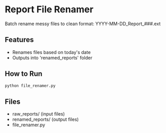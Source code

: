 # Report File Renamer

Batch rename messy files to clean format: YYYY-MM-DD_Report_###.ext

## Features
- Renames files based on today's date
- Outputs into 'renamed_reports' folder

## How to Run
```bash
python file_renamer.py
```

## Files
- raw_reports/ (input files)
- renamed_reports/ (output files)
- file_renamer.py